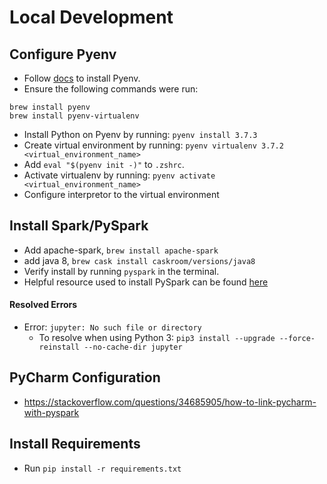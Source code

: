 # Local Development

## Configure Pyenv
* Follow [docs](https://github.com/pyenv/pyenv) to install Pyenv.
* Ensure the following commands were run:
```
brew install pyenv
brew install pyenv-virtualenv
```

* Install Python on Pyenv by running: `pyenv install 3.7.3`
* Create virtual environment by running: `pyenv virtualenv 3.7.2 <virtual_environment_name>`
* Add `eval "$(pyenv init -)"` to `.zshrc`.
* Activate virtualenv by running: `pyenv activate <virtual_environment_name>`
* Configure interpretor to the virtual environment

## Install Spark/PySpark
* Add apache-spark, `brew install apache-spark`
* add java 8, `brew cask install caskroom/versions/java8`
* Verify install by running `pyspark` in the terminal.
* Helpful resource used to install PySpark can be found [here](https://medium.com/@yajieli/installing-spark-pyspark-on-mac-and-fix-of-some-common-errors-355a9050f735)

#### Resolved Errors
* Error: `jupyter: No such file or directory`
    * To resolve when using Python 3: `pip3 install --upgrade --force-reinstall --no-cache-dir jupyter`
    
    
## PyCharm Configuration
* https://stackoverflow.com/questions/34685905/how-to-link-pycharm-with-pyspark

## Install Requirements
* Run `pip install -r requirements.txt`